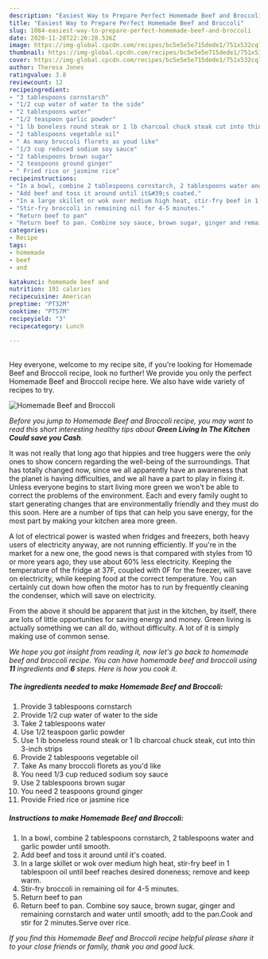 ```yaml
---
description: "Easiest Way to Prepare Perfect Homemade Beef and Broccoli"
title: "Easiest Way to Prepare Perfect Homemade Beef and Broccoli"
slug: 1084-easiest-way-to-prepare-perfect-homemade-beef-and-broccoli
date: 2020-11-28T22:20:28.536Z
image: https://img-global.cpcdn.com/recipes/bc5e5e5e715dede1/751x532cq70/homemade-beef-and-broccoli-recipe-main-photo.jpg
thumbnail: https://img-global.cpcdn.com/recipes/bc5e5e5e715dede1/751x532cq70/homemade-beef-and-broccoli-recipe-main-photo.jpg
cover: https://img-global.cpcdn.com/recipes/bc5e5e5e715dede1/751x532cq70/homemade-beef-and-broccoli-recipe-main-photo.jpg
author: Theresa Jones
ratingvalue: 3.8
reviewcount: 12
recipeingredient:
- "3 tablespoons cornstarch"
- "1/2 cup water of water to the side"
- "2 tablespoons water"
- "1/2 teaspoon garlic powder"
- "1 lb boneless round steak or 1 lb charcoal chuck steak cut into thin 3inch strips"
- "2 tablespoons vegetable oil"
- " As many broccoli florets as youd like"
- "1/3 cup reduced sodium soy sauce"
- "2 tablespoons brown sugar"
- "2 teaspoons ground ginger"
- " Fried rice or jasmine rice"
recipeinstructions:
- "In a bowl, combine 2 tablespoons cornstarch, 2 tablespoons water and garlic powder until smooth."
- "Add beef and toss it around until it&#39;s coated."
- "In a large skillet or wok over medium high heat, stir-fry beef in 1 tablespoon oil until beef reaches desired doneness; remove and keep warm."
- "Stir-fry broccoli in remaining oil for 4-5 minutes."
- "Return beef to pan"
- "Return beef to pan. Combine soy sauce, brown sugar, ginger and remaining cornstarch and water until smooth; add to the pan.Cook and stir for 2 minutes.Serve over rice."
categories:
- Recipe
tags:
- homemade
- beef
- and

katakunci: homemade beef and 
nutrition: 191 calories
recipecuisine: American
preptime: "PT32M"
cooktime: "PT57M"
recipeyield: "3"
recipecategory: Lunch

---
```

<br>
Hey everyone, welcome to my recipe site, if you're looking for Homemade Beef and Broccoli recipe, look no further! We provide you only the perfect Homemade Beef and Broccoli recipe here. We also have wide variety of recipes to try.
<br>


![Homemade Beef and Broccoli](https://img-global.cpcdn.com/recipes/bc5e5e5e715dede1/751x532cq70/homemade-beef-and-broccoli-recipe-main-photo.jpg)

<i>Before you jump to Homemade Beef and Broccoli recipe, you may want to read this short interesting healthy tips about 
<strong>Green Living In The Kitchen Could save you Cash</strong>.</i>
</br>

It was not really that long ago that hippies and tree huggers were the only ones to show concern regarding the well-being of the surroundings. That has totally changed now, since we all apparently have an awareness that the planet is having difficulties, and we all have a part to play in fixing it. Unless everyone begins to start living more green we won't be able to correct the problems of the environment. Each and every family ought to start generating changes that are environmentally friendly and they must do this soon. Here are a number of tips that can help you save energy, for the most part by making your kitchen area more green.

A lot of electrical power is wasted when fridges and freezers, both heavy users of electricity anyway, are not running efficiently. If you're in the market for a new one, the good news is that compared with styles from 10 or more years ago, they use about 60% less electricity. Keeping the temperature of the fridge at 37F, coupled with 0F for the freezer, will save on electricity, while keeping food at the correct temperature. You can certainly cut down how often the motor has to run by frequently cleaning the condenser, which will save on electricity.

From the above it should be apparent that just in the kitchen, by itself, there are lots of little opportunities for saving energy and money. Green living is actually something we can all do, without difficulty. A lot of it is simply making use of common sense.


<i>We hope you got insight from reading it, now let's go back to homemade beef and broccoli recipe. You can have homemade beef and broccoli using <strong>11</strong> ingredients and <strong>6</strong> steps. Here is how you cook it.
</i>

##### The ingredients needed to make Homemade Beef and Broccoli:

1. Provide 3 tablespoons cornstarch
1. Provide 1/2 cup water of water to the side
1. Take 2 tablespoons water
1. Use 1/2 teaspoon garlic powder
1. Use 1 lb boneless round steak or 1 lb charcoal chuck steak, cut into thin 3-inch strips
1. Provide 2 tablespoons vegetable oil
1. Take  As many broccoli florets as you&#39;d like
1. You need 1/3 cup reduced sodium soy sauce
1. Use 2 tablespoons brown sugar
1. You need 2 teaspoons ground ginger
1. Provide  Fried rice or jasmine rice


##### Instructions to make Homemade Beef and Broccoli:

1. In a bowl, combine 2 tablespoons cornstarch, 2 tablespoons water and garlic powder until smooth.
1. Add beef and toss it around until it&#39;s coated.
1. In a large skillet or wok over medium high heat, stir-fry beef in 1 tablespoon oil until beef reaches desired doneness; remove and keep warm.
1. Stir-fry broccoli in remaining oil for 4-5 minutes.
1. Return beef to pan
1. Return beef to pan. Combine soy sauce, brown sugar, ginger and remaining cornstarch and water until smooth; add to the pan.Cook and stir for 2 minutes.Serve over rice.


<i>If you find this Homemade Beef and Broccoli recipe helpful please share it to your close friends or family, thank you and good luck.</i>
